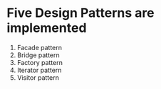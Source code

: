 # Five Design Patterns are implemented 
1. Facade pattern
2. Bridge pattern
3. Factory pattern
4. Iterator pattern
5. Visitor pattern
